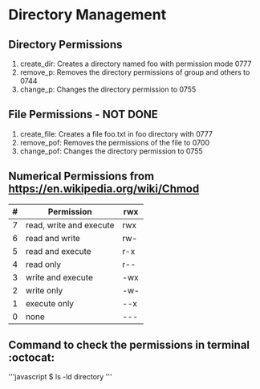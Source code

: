 # Directory Management

## Directory Permissions
  1. create_dir: Creates a directory named foo with permission mode 0777
  2. remove_p: Removes the directory permissions of group and others to 0744
  3. change_p: Changes the directory permission to 0755

## File Permissions - NOT DONE
  1. create_file: Creates a file foo.txt in foo directory with 0777
  2. remove_pof: Removes the permissions of the file to 0700
  3. change_pof: Changes the directory permission to 0755

## Numerical Permissions from https://en.wikipedia.org/wiki/Chmod
\# | Permission | rwx
---|------------|----
7 | read, write and execute | rwx
6 | read and write | rw-
5 | read and execute | r-x
4 | read only | r--
3 | write and execute | -wx
2 | write only | -w-
1 | execute only | --x
0 | none | ---

## Command to check the permissions in terminal :octocat:
'''javascript
$ ls -ld directory
'''
